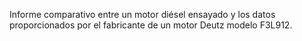 Informe comparativo entre un motor diésel ensayado y los datos proporcionados por el fabricante de un motor Deutz modelo F3L912.

